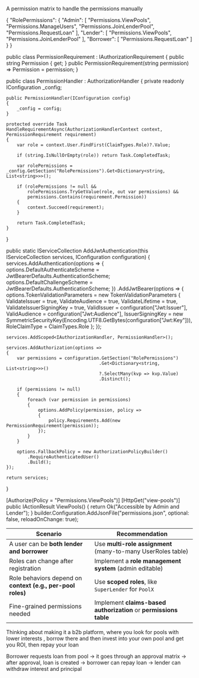  A permission matrix to handle the permissions manually

 {
  "RolePermissions": {
    "Admin": [
      "Permissions.ViewPools",
      "Permissions.ManageUsers",
      "Permissions.JoinLenderPool",
      "Permissions.RequestLoan"
    ],
    "Lender": [
      "Permissions.ViewPools",
      "Permissions.JoinLenderPool"
    ],
    "Borrower": [
      "Permissions.RequestLoan"
    ]
  }
}

public class PermissionRequirement : IAuthorizationRequirement
{
    public string Permission { get; }
    public PermissionRequirement(string permission) => Permission = permission;
}

public class PermissionHandler : AuthorizationHandler<PermissionRequirement>
{
    private readonly IConfiguration _config;

    public PermissionHandler(IConfiguration config)
    {
        _config = config;
    }

    protected override Task HandleRequirementAsync(AuthorizationHandlerContext context, PermissionRequirement requirement)
    {
        var role = context.User.FindFirst(ClaimTypes.Role)?.Value;

        if (string.IsNullOrEmpty(role)) return Task.CompletedTask;

        var rolePermissions = _config.GetSection("RolePermissions").Get<Dictionary<string, List<string>>>();

        if (rolePermissions != null &&
            rolePermissions.TryGetValue(role, out var permissions) &&
            permissions.Contains(requirement.Permission))
        {
            context.Succeed(requirement);
        }

        return Task.CompletedTask;
    }
}


public static IServiceCollection AddJwtAuthentication(this IServiceCollection services, IConfiguration configuration)
{
    services.AddAuthentication(options =>
    {
        options.DefaultAuthenticateScheme = JwtBearerDefaults.AuthenticationScheme;
        options.DefaultChallengeScheme = JwtBearerDefaults.AuthenticationScheme;
    })
    .AddJwtBearer(options =>
    {
        options.TokenValidationParameters = new TokenValidationParameters
        {
            ValidateIssuer = true,
            ValidateAudience = true,
            ValidateLifetime = true,
            ValidateIssuerSigningKey = true,
            ValidIssuer = configuration["Jwt:Issuer"],
            ValidAudience = configuration["Jwt:Audience"],
            IssuerSigningKey = new SymmetricSecurityKey(Encoding.UTF8.GetBytes(configuration["Jwt:Key"])),
            RoleClaimType = ClaimTypes.Role
        };
    });

    services.AddScoped<IAuthorizationHandler, PermissionHandler>();

    services.AddAuthorization(options =>
    {
        var permissions = configuration.GetSection("RolePermissions")
                                       .Get<Dictionary<string, List<string>>>()
                                       ?.SelectMany(kvp => kvp.Value)
                                       .Distinct();

        if (permissions != null)
        {
            foreach (var permission in permissions)
            {
                options.AddPolicy(permission, policy =>
                {
                    policy.Requirements.Add(new PermissionRequirement(permission));
                });
            }
        }

        options.FallbackPolicy = new AuthorizationPolicyBuilder()
            .RequireAuthenticatedUser()
            .Build();
    });

    return services;
}

[Authorize(Policy = "Permissions.ViewPools")]
[HttpGet("view-pools")]
public IActionResult ViewPools()
{
    return Ok("Accessible by Admin and Lender");
}
builder.Configuration.AddJsonFile("permissions.json", optional: false, reloadOnChange: true);


| Scenario                                                    | Recommendation                                                    |
| ----------------------------------------------------------- | ----------------------------------------------------------------- |
| A user can be **both lender and borrower**                  | Use **multi-role assignment** (many-to-many UserRoles table)      |
| Roles can change after registration                         | Implement a **role management system** (admin editable)           |
| Role behaviors depend on **context (e.g., per-pool roles)** | Use **scoped roles**, like `SuperLender` for `PoolX`              |
| Fine-grained permissions needed                             | Implement **claims-based authorization** or **permissions table** |



Thinking about making it a b2b platform, where you look for pools with lower interests , borrow there and then invest into your own pool and get you ROI, then repay your loan

Borrower requests loan from pool -> it goes through an approval matrix -> after approval, loan is created -> borrower can repay loan -> lender can withdraw interest and principal



